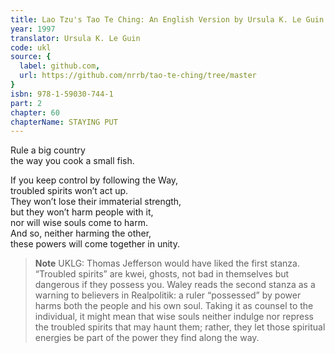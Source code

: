 ```yaml
---
title: Lao Tzu's Tao Te Ching: An English Version by Ursula K. Le Guin
year: 1997
translator: Ursula K. Le Guin
code: ukl
source: {
  label: github.com,
  url: https://github.com/nrrb/tao-te-ching/tree/master
}
isbn: 978-1-59030-744-1
part: 2
chapter: 60
chapterName: STAYING PUT
---
```

Rule a big country  
the way you cook a small fish.  

If you keep control by following the Way,  
troubled spirits won’t act up.  
They won’t lose their immaterial strength,  
but they won’t harm people with it,  
nor will wise souls come to harm.  
And so, neither harming the other,  
these powers will come together in unity.  


> **Note** UKLG: Thomas Jefferson would have liked the first stanza.  
   “Troubled spirits” are kwei, ghosts, not bad in themselves but dangerous if they possess you. Waley reads the second stanza as a warning to believers in Realpolitik: a ruler “possessed” by power harms both the people and his own soul. Taking it as counsel to the individual, it might mean that wise souls neither indulge nor repress the troubled spirits that may haunt them; rather, they let those spiritual energies be part of the power they find along the way.